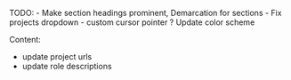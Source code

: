 TODO:
    - Make section headings prominent,
      Demarcation for sections
    - Fix projects dropdown
    - custom cursor pointer
    ? Update color scheme

Content:
  - update project urls
  - update role descriptions
